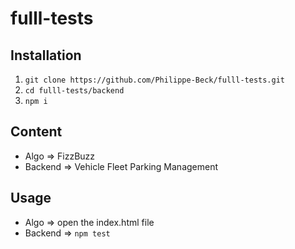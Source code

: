 # fulll-tests

## Installation

1. `git clone https://github.com/Philippe-Beck/fulll-tests.git`
2. `cd fulll-tests/backend`
3. `npm i`

## Content

- Algo => FizzBuzz
- Backend => Vehicle Fleet Parking Management

## Usage

- Algo => open the index.html file
- Backend => `npm test`
